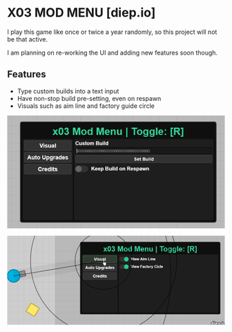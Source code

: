 # X03 MOD MENU [diep.io]

I play this game like once or twice a year randomly, so this project will not be that active.

I am planning on re-working the UI and adding new features soon though.

## Features
- Type custom builds into a text input
- Have non-stop build pre-setting, even on respawn
- Visuals such as aim line and factory guide circle

![menu](/assets/menu.png)

![lines](/assets/lines.png)
